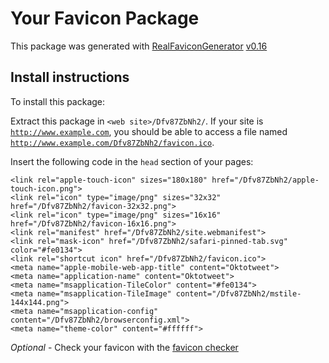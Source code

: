 # Your Favicon Package

This package was generated with [RealFaviconGenerator](https://realfavicongenerator.net/) [v0.16](https://realfavicongenerator.net/change_log#v0.16)

## Install instructions

To install this package:

Extract this package in <code>&lt;web site&gt;/Dfv87ZbNh2/</code>. If your site is <code>http://www.example.com</code>, you should be able to access a file named <code>http://www.example.com/Dfv87ZbNh2/favicon.ico</code>.

Insert the following code in the `head` section of your pages:

    <link rel="apple-touch-icon" sizes="180x180" href="/Dfv87ZbNh2/apple-touch-icon.png">
    <link rel="icon" type="image/png" sizes="32x32" href="/Dfv87ZbNh2/favicon-32x32.png">
    <link rel="icon" type="image/png" sizes="16x16" href="/Dfv87ZbNh2/favicon-16x16.png">
    <link rel="manifest" href="/Dfv87ZbNh2/site.webmanifest">
    <link rel="mask-icon" href="/Dfv87ZbNh2/safari-pinned-tab.svg" color="#fe0134">
    <link rel="shortcut icon" href="/Dfv87ZbNh2/favicon.ico">
    <meta name="apple-mobile-web-app-title" content="Oktotweet">
    <meta name="application-name" content="Oktotweet">
    <meta name="msapplication-TileColor" content="#fe0134">
    <meta name="msapplication-TileImage" content="/Dfv87ZbNh2/mstile-144x144.png">
    <meta name="msapplication-config" content="/Dfv87ZbNh2/browserconfig.xml">
    <meta name="theme-color" content="#ffffff">

*Optional* - Check your favicon with the [favicon checker](https://realfavicongenerator.net/favicon_checker)